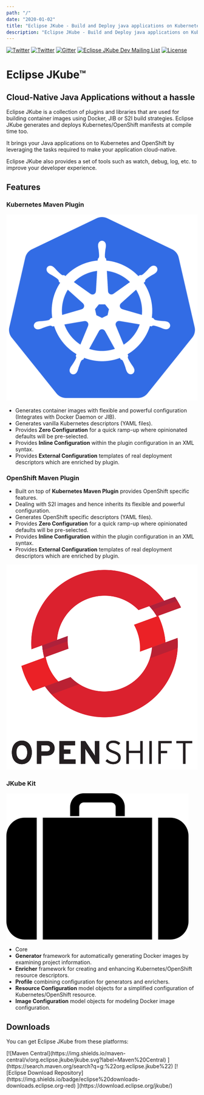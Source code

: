 ```yaml
---
path: "/"
date: "2020-01-02"
title: "Eclipse JKube - Build and Deploy java applications on Kubernetes"
description: "Eclipse JKube - Build and Deploy java applications on Kubernetes"
---
```

<div className="hero">
<div className="hero-content">

<div className="getting-involved">

[![Twitter](https://img.shields.io/twitter/follow/jkubeio?label=Follow)](https://twitter.com/jkubeio)
[![Twitter](https://img.shields.io/badge/YouTube-FF0000?logo=youtube&logoColor=white)](https://www.youtube.com/channel/UCpU2tjgpfkTVgeDq-DBSV7A)
[![Gitter](https://badges.gitter.im/eclipse/jkube.svg)](https://gitter.im/eclipse/jkube?utm_source=badge&utm_medium=badge&utm_campaign=pr-badge)
[![Eclipse JKube Dev Mailing List](https://img.shields.io/badge/Eclipse%20JKube%20-Developer%20Mailing%20List-orange)](https://accounts.eclipse.org/mailing-list/jkube-dev)
[![License](https://img.shields.io/badge/License-EPL%202.0-red.svg?label=license&logo=eclipse)](https://www.eclipse.org/legal/epl-2.0/)

</div>

# Eclipse JKube&trade;

## Cloud-Native Java Applications without a hassle

Eclipse JKube is a collection of plugins and libraries that are used for building container images using Docker, JIB 
or S2I build strategies. Eclipse JKube generates and deploys Kubernetes/OpenShift manifests at compile time too.

It brings your Java applications on to Kubernetes and OpenShift by leveraging the tasks required to make your application
cloud-native.

Eclipse JKube also provides a set of tools such as watch, debug, log, etc. to improve your developer experience.

</div>
</div>

## Features

### Kubernetes Maven Plugin

<div className="highlight">

![JKube - Kubernetes Maven Plugin](index/kubernetes-logo.svg "Kubernetes logo")

* Generates container images with flexible and powerful configuration (Integrates with Docker Daemon or JIB).
* Generates vanilla Kubernetes descriptors (YAML files).
* Provides **Zero Configuration** for a quick ramp-up where opinionated defaults will be pre-selected.
* Provides **Inline Configuration** within the plugin configuration in an XML syntax.
* Provides **External Configuration** templates of real deployment descriptors which are enriched by plugin.

</div>

### OpenShift Maven Plugin

<div className="highlight">

* Built on top of **Kubernetes Maven Plugin** provides OpenShift specific features.
* Dealing with S2I images and hence inherits its flexible and powerful configuration.
* Generates OpenShift specific descriptors (YAML files).
* Provides **Zero Configuration** for a quick ramp-up where opinionated defaults will be pre-selected.
* Provides **Inline Configuration** within the plugin configuration in an XML syntax.
* Provides **External Configuration** templates of real deployment descriptors which are enriched by plugin.

![JKube - OpenShift Maven Plugin](index/openshift-logo.svg "OpenShift logo")

</div>


### JKube Kit

<div className="highlight">

![JKube Kit](index/briefcase-icon.svg "Briefcase icon")

* Core
* **Generator** framework for automatically generating Docker images by examining project information.
* **Enricher** framework for creating and enhancing Kubernetes/OpenShift resource descriptors.
* **Profile** combining configuration for generators and enrichers.
* **Resource Configuration** model objects for a simplified configuration of Kubernetes/OpenShift resource.
* **Image Configuration** model objects for modeling Docker image configuration.

</div>

<div className="section-dark">

## Downloads

You can get Eclipse JKube from these platforms:

<span>
[![Maven Central](https://img.shields.io/maven-central/v/org.eclipse.jkube/jkube.svg?label=Maven%20Central)
](https://search.maven.org/search?q=g:%22org.eclipse.jkube%22)
[![Eclipse Download Repository](https://img.shields.io/badge/eclipse%20downloads-downloads.eclipse.org-red)
](https://download.eclipse.org/jkube/)
</span>

</div>
